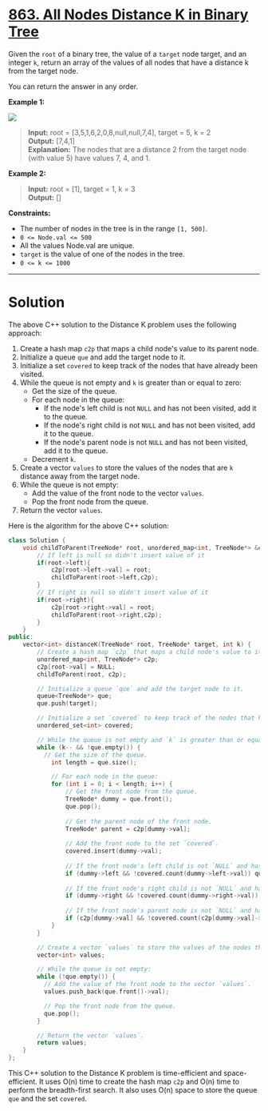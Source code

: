 # [863. All Nodes Distance K in Binary Tree](https://leetcode.com/problems/all-nodes-distance-k-in-binary-tree/)

Given the `root` of a binary tree, the value of a `target` node target, and an integer `k`, return an array of the values of all nodes that have a distance k from the target node.

You can return the answer in any order.


**Example 1:**

![](https://s3-lc-upload.s3.amazonaws.com/uploads/2018/06/28/sketch0.png)

>**Input:** root = [3,5,1,6,2,0,8,null,null,7,4], target = 5, k = 2<br>
**Output:** [7,4,1]<br>
**Explanation:** The nodes that are a distance 2 from the target node (with value 5) have values 7, 4, and 1.

**Example 2:**

>**Input:** root = [1], target = 1, k = 3<br>
**Output:** []
 

**Constraints:**

- The number of nodes in the tree is in the range `[1, 500]`.
- `0 <= Node.val <= 500`
- All the values Node.val are unique.
- `target` is the value of one of the nodes in the tree.
- `0 <= k <= 1000`
---
# Solution
The above C++ solution to the Distance K problem uses the following approach:

1. Create a hash map `c2p` that maps a child node's value to its parent node.
2. Initialize a queue `que` and add the target node to it.
3. Initialize a set `covered` to keep track of the nodes that have already been visited.
4. While the queue is not empty and `k` is greater than or equal to zero:
    * Get the size of the queue.
    * For each node in the queue:
        * If the node's left child is not `NULL` and has not been visited, add it to the queue.
        * If the node's right child is not `NULL` and has not been visited, add it to the queue.
        * If the node's parent node is not `NULL` and has not been visited, add it to the queue.
    * Decrement `k`.
5. Create a vector `values` to store the values of the nodes that are `k` distance away from the target node.
6. While the queue is not empty:
    * Add the value of the front node to the vector `values`.
    * Pop the front node from the queue.
7. Return the vector `values`.

Here is the algorithm for the above C++ solution:

```c++
class Solution {
    void childToParent(TreeNode* root, unordered_map<int, TreeNode*> &c2p){
        // If left is null so didn't insert value of it
        if(root->left){ 
            c2p[root->left->val] = root;
            childToParent(root->left,c2p);
        }
        // If right is null so didn't insert value of it
        if(root->right){
            c2p[root->right->val] = root;
            childToParent(root->right,c2p);
        }
    }
public:
    vector<int> distanceK(TreeNode* root, TreeNode* target, int k) {
        // Create a hash map `c2p` that maps a child node's value to its parent node.
        unordered_map<int, TreeNode*> c2p;
        c2p[root->val] = NULL;
        childToParent(root, c2p);

        // Initialize a queue `que` and add the target node to it.
        queue<TreeNode*> que;
        que.push(target);

        // Initialize a set `covered` to keep track of the nodes that have already been visited.
        unordered_set<int> covered;

        // While the queue is not empty and `k` is greater than or equal to zero:
        while (k-- && !que.empty()) {
          // Get the size of the queue.
            int length = que.size();

            // For each node in the queue:
            for (int i = 0; i < length; i++) {
                // Get the front node from the queue.
                TreeNode* dummy = que.front();
                que.pop();
        
                // Get the parent node of the front node.
                TreeNode* parent = c2p[dummy->val];
        
                // Add the front node to the set `covered`.
                covered.insert(dummy->val);
        
                // If the front node's left child is not `NULL` and has not been visited, add it to the queue.
                if (dummy->left && !covered.count(dummy->left->val)) que.push(dummy->left);
        
                // If the front node's right child is not `NULL` and has not been visited, add it to the queue.
                if (dummy->right && !covered.count(dummy->right->val)) que.push(dummy->right);
        
                // If the front node's parent node is not `NULL` and has not been visited, add it to the queue.
                if (c2p[dummy->val] && !covered.count(c2p[dummy->val]->val)) que.push(c2p[dummy->val]);
            }
        }

        // Create a vector `values` to store the values of the nodes that are `k` distance away from the target node.
        vector<int> values;

        // While the queue is not empty:
        while (!que.empty()) {
          // Add the value of the front node to the vector `values`.
          values.push_back(que.front()->val);

          // Pop the front node from the queue.
          que.pop();
        }

        // Return the vector `values`.
        return values;
    }
};
```

This C++ solution to the Distance K problem is time-efficient and space-efficient. It uses O(n) time to create the hash map `c2p` and O(n) time to perform the breadth-first search. It also uses O(n) space to store the queue `que` and the set `covered`.
